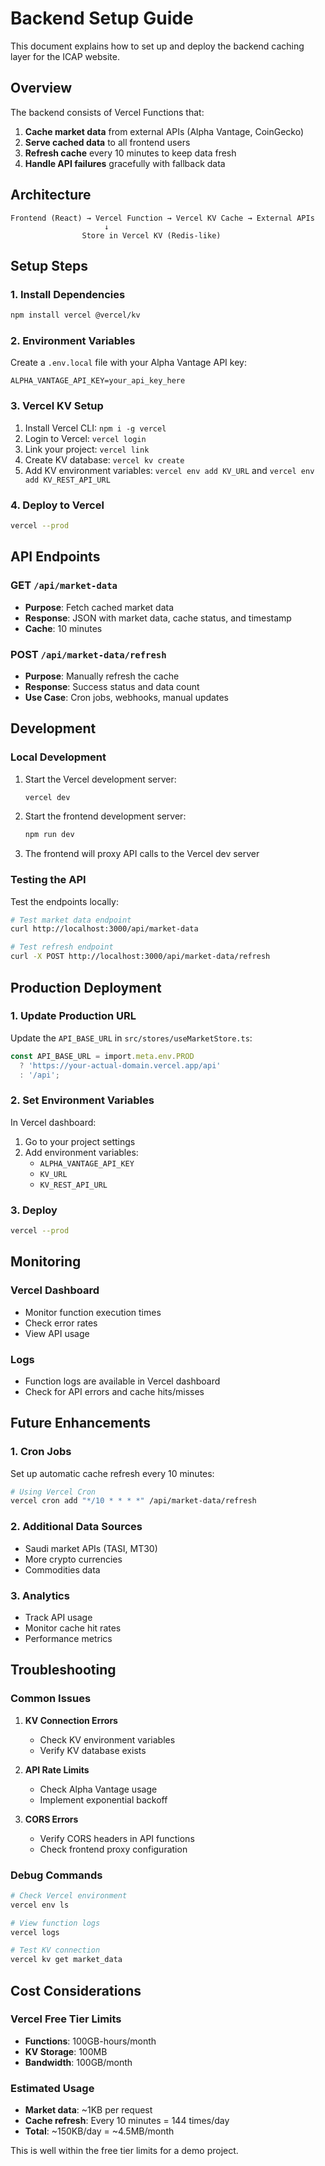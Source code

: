 # Backend Setup Guide

This document explains how to set up and deploy the backend caching layer for the ICAP website.

## Overview

The backend consists of Vercel Functions that:
1. **Cache market data** from external APIs (Alpha Vantage, CoinGecko)
2. **Serve cached data** to all frontend users
3. **Refresh cache** every 10 minutes to keep data fresh
4. **Handle API failures** gracefully with fallback data

## Architecture

```
Frontend (React) → Vercel Function → Vercel KV Cache → External APIs
                     ↓
                Store in Vercel KV (Redis-like)
```

## Setup Steps

### 1. Install Dependencies

```bash
npm install vercel @vercel/kv
```

### 2. Environment Variables

Create a `.env.local` file with your Alpha Vantage API key:

```env
ALPHA_VANTAGE_API_KEY=your_api_key_here
```

### 3. Vercel KV Setup

1. Install Vercel CLI: `npm i -g vercel`
2. Login to Vercel: `vercel login`
3. Link your project: `vercel link`
4. Create KV database: `vercel kv create`
5. Add KV environment variables: `vercel env add KV_URL` and `vercel env add KV_REST_API_URL`

### 4. Deploy to Vercel

```bash
vercel --prod
```

## API Endpoints

### GET `/api/market-data`
- **Purpose**: Fetch cached market data
- **Response**: JSON with market data, cache status, and timestamp
- **Cache**: 10 minutes

### POST `/api/market-data/refresh`
- **Purpose**: Manually refresh the cache
- **Response**: Success status and data count
- **Use Case**: Cron jobs, webhooks, manual updates

## Development

### Local Development

1. Start the Vercel development server:
   ```bash
   vercel dev
   ```

2. Start the frontend development server:
   ```bash
   npm run dev
   ```

3. The frontend will proxy API calls to the Vercel dev server

### Testing the API

Test the endpoints locally:

```bash
# Test market data endpoint
curl http://localhost:3000/api/market-data

# Test refresh endpoint
curl -X POST http://localhost:3000/api/market-data/refresh
```

## Production Deployment

### 1. Update Production URL

Update the `API_BASE_URL` in `src/stores/useMarketStore.ts`:

```typescript
const API_BASE_URL = import.meta.env.PROD 
  ? 'https://your-actual-domain.vercel.app/api' 
  : '/api';
```

### 2. Set Environment Variables

In Vercel dashboard:
1. Go to your project settings
2. Add environment variables:
   - `ALPHA_VANTAGE_API_KEY`
   - `KV_URL`
   - `KV_REST_API_URL`

### 3. Deploy

```bash
vercel --prod
```

## Monitoring

### Vercel Dashboard
- Monitor function execution times
- Check error rates
- View API usage

### Logs
- Function logs are available in Vercel dashboard
- Check for API errors and cache hits/misses

## Future Enhancements

### 1. Cron Jobs
Set up automatic cache refresh every 10 minutes:

```bash
# Using Vercel Cron
vercel cron add "*/10 * * * *" /api/market-data/refresh
```

### 2. Additional Data Sources
- Saudi market APIs (TASI, MT30)
- More crypto currencies
- Commodities data

### 3. Analytics
- Track API usage
- Monitor cache hit rates
- Performance metrics

## Troubleshooting

### Common Issues

1. **KV Connection Errors**
   - Check KV environment variables
   - Verify KV database exists

2. **API Rate Limits**
   - Check Alpha Vantage usage
   - Implement exponential backoff

3. **CORS Errors**
   - Verify CORS headers in API functions
   - Check frontend proxy configuration

### Debug Commands

```bash
# Check Vercel environment
vercel env ls

# View function logs
vercel logs

# Test KV connection
vercel kv get market_data
```

## Cost Considerations

### Vercel Free Tier Limits
- **Functions**: 100GB-hours/month
- **KV Storage**: 100MB
- **Bandwidth**: 100GB/month

### Estimated Usage
- **Market data**: ~1KB per request
- **Cache refresh**: Every 10 minutes = 144 times/day
- **Total**: ~150KB/day = ~4.5MB/month

This is well within the free tier limits for a demo project. 
